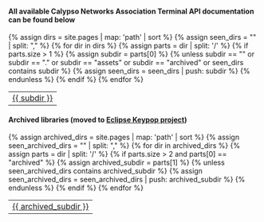 ---
---
#### All available Calypso Networks Association Terminal API documentation can be found below

<table>
 <tbody>
   {% assign dirs = site.pages | map: 'path' | sort %}
   {% assign seen_dirs = "" | split: "," %}
   {% for dir in dirs %}
     {% assign parts = dir | split: '/' %}
     {% if parts.size > 1 %}
       {% assign subdir = parts[0] %}
       {% unless subdir == "" or subdir == "." or subdir == "assets" or subdir == "archived" or seen_dirs contains subdir %}
         <tr>
           <td><a href="{{ subdir | relative_url }}">{{ subdir }}</a></td>
         </tr>
         {% assign seen_dirs = seen_dirs | push: subdir %}
       {% endunless %}
     {% endif %}
   {% endfor %}
 </tbody>
</table>

#### Archived libraries (moved to [Eclipse Keypop project](https://keypop.org))

<table>
 <tbody>
   {% assign archived_dirs = site.pages | map: 'path' | sort %}
   {% assign seen_archived_dirs = "" | split: "," %}
   {% for dir in archived_dirs %}
     {% assign parts = dir | split: '/' %}
     {% if parts.size > 2 and parts[0] == "archived" %}
       {% assign archived_subdir = parts[1] %}
       {% unless seen_archived_dirs contains archived_subdir %}
         <tr>
           <td><a href="{{ 'archived/' | append: archived_subdir | relative_url }}">{{ archived_subdir }}</a></td>
         </tr>
         {% assign seen_archived_dirs = seen_archived_dirs | push: archived_subdir %}
       {% endunless %}
     {% endif %}
   {% endfor %}
 </tbody>
</table>